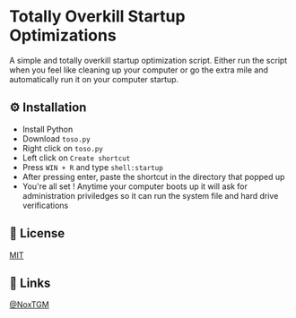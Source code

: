 # Totally Overkill Startup Optimizations

A simple and totally overkill startup optimization script. Either run the script when you feel like cleaning up your computer or go the extra mile and automatically run it on your computer startup.

## ⚙️ Installation

* Install Python
* Download `toso.py`
* Right click on `toso.py`
* Left click on `Create shortcut`
* Press `WIN + R` and type `shell:startup`
* After pressing enter, paste the shortcut in the directory that popped up
* You're all set ! Anytime your computer boots up it will ask for administration priviledges so it can run the system file and hard drive verifications

## 🔑 License

[MIT](https://choosealicense.com/licenses/mit/)

## 🔗 Links

[@NoxTGM](https://github.com/NoxTGM)
